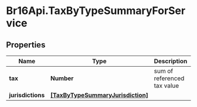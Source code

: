 # Br16Api.TaxByTypeSummaryForService

## Properties
Name | Type | Description | Notes
------------ | ------------- | ------------- | -------------
**tax** | **Number** | sum of referenced tax value | [optional] 
**jurisdictions** | [**[TaxByTypeSummaryJurisdiction]**](TaxByTypeSummaryJurisdiction.md) |  | [optional] 


